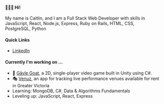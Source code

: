 <!--
**caitlincroteau/caitlincroteau** is a ✨ _special_ ✨ repository because its `README.md` (this file) appears on your GitHub profile.

Here are some ideas to get you started:

- 🔭 I’m currently working on ...
- 🌱 I’m currently learning ...
- 👯 I’m looking to collaborate on ...
- 🤔 I’m looking for help with ...
- 💬 Ask me about ...
- 📫 How to reach me: ...
- 😄 Pronouns: ...
- ⚡ Fun fact: ...
-->
#### 🙋🏻‍♀️ Hi!

My name is Caitlin, and I am a Full Stack Web Developer with skills in JavaScript, React, Node.js, Express, Ruby on Rails, HTML, CSS, PostgreSQL, Python

#### Quick Links

- [LinkedIn](https://www.linkedin.com/in/caitlincroteau/)

#### Currently I'm working on ...

- 🐐 [Gävle Goat](https://github.com/caitlincroteau/galve-goat), a 2D, single-player video game built in Unity using C#.
- 🎭 [Venuz](https://github.com/caitlincroteau/venuz), an app for tracking live performance venues available for rent in Greater Victoria
- Learning: MongoDB, C#, Data & Algorithms Fundamentals
- Leveling up: JavaScript, React, Express
